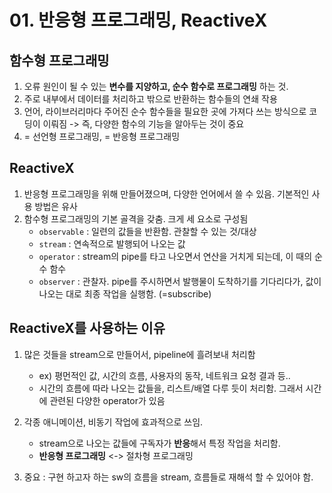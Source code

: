 # 01. 반응형 프로그래밍, ReactiveX

## 함수형 프로그래밍

1. 오류 원인이 될 수 있는 **변수를 지양하고, 순수 함수로 프로그래밍** 하는 것.
2. 주로 내부에서 데이터를 처리하고 밖으로 반환하는 함수들의 연쇄 작용
3. 언어, 라이브러리마다 주어진 순수 함수들을 필요한 곳에 가져다 쓰는 방식으로 코딩이 이뤄짐 -> 즉, 다양한 함수의 기능을 알아두는 것이 중요
4. = 선언형 프로그래밍, = 반응형 프로그래밍

## ReactiveX

1. 반응형 프로그래밍을 위해 만들어졌으며, 다양한 언어에서 쓸 수 있음. 기본적인 사용 방법은 유사
2. 함수형 프로그래밍의 기본 골격을 갖춤. 크게 세 요소로 구성됨
   - `observable` : 일련의 값들을 반환함. 관찰할 수 있는 것/대상
   - `stream` : 연속적으로 발행되어 나오는 값
   - `operator` : stream의 pipe를 타고 나오면서 연산을 거치게 되는데, 이 때의 순수 함수
   - `observer` : 관찰자. pipe를 주시하면서 발행물이 도착하기를 기다리다가, 값이 나오는 대로 최종 작업을 실행함. (=subscribe)

## ReactiveX를 사용하는 이유

1. 많은 것들을 stream으로 만들어서, pipeline에 흘려보내 처리함

   - ex) 평먼적인 값, 시간의 흐름, 사용자의 동작, 네트워크 요청 결과 등..
   - 시간의 흐름에 따라 나오는 값들을, 리스트/배열 다루 듯이 처리함. 그래서 시간에 관련된 다양한 operator가 있음

2. 각종 애니메이션, 비동기 작업에 효과적으로 쓰임.

   - stream으로 나오는 값들에 구독자가 **반응**해서 특정 작업을 처리함.
   - **반응형 프로그래밍** <-> 절차형 프로그래밍

3. 중요 : 구현 하고자 하는 sw의 흐름을 stream, 흐름들로 재해석 할 수 있어야 함.
